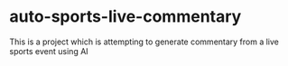 # auto-sports-live-commentary
 This is a project which is attempting to generate commentary from a live sports event using AI
